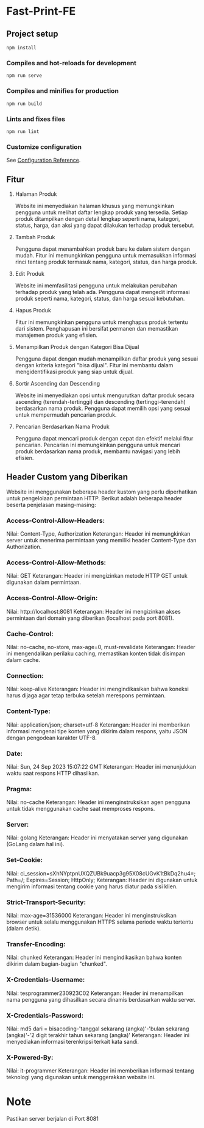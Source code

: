 # Fast-Print-FE

## Project setup

```
npm install
```

### Compiles and hot-reloads for development

```
npm run serve
```

### Compiles and minifies for production

```
npm run build
```

### Lints and fixes files

```
npm run lint
```

### Customize configuration

See [Configuration Reference](https://cli.vuejs.org/config/).

## Fitur

1. Halaman Produk

   Website ini menyediakan halaman khusus yang memungkinkan pengguna untuk melihat daftar lengkap produk yang tersedia. Setiap produk ditampilkan dengan detail lengkap seperti nama, kategori, status, harga, dan aksi yang dapat dilakukan terhadap produk tersebut.

2. Tambah Produk

   Pengguna dapat menambahkan produk baru ke dalam sistem dengan mudah. Fitur ini memungkinkan pengguna untuk memasukkan informasi rinci tentang produk termasuk nama, kategori, status, dan harga produk.

3. Edit Produk

   Website ini memfasilitasi pengguna untuk melakukan perubahan terhadap produk yang telah ada. Pengguna dapat mengedit informasi produk seperti nama, kategori, status, dan harga sesuai kebutuhan.

4. Hapus Produk

   Fitur ini memungkinkan pengguna untuk menghapus produk tertentu dari sistem. Penghapusan ini bersifat permanen dan memastikan manajemen produk yang efisien.

5. Menampilkan Produk dengan Kategori Bisa Dijual

   Pengguna dapat dengan mudah menampilkan daftar produk yang sesuai dengan kriteria kategori "bisa dijual". Fitur ini membantu dalam mengidentifikasi produk yang siap untuk dijual.

6. Sortir Ascending dan Descending

   Website ini menyediakan opsi untuk mengurutkan daftar produk secara ascending (terendah-tertinggi) dan descending (tertinggi-terendah) berdasarkan nama produk. Pengguna dapat memilih opsi yang sesuai untuk mempermudah pencarian produk.

7. Pencarian Berdasarkan Nama Produk

   Pengguna dapat mencari produk dengan cepat dan efektif melalui fitur pencarian. Pencarian ini memungkinkan pengguna untuk mencari produk berdasarkan nama produk, membantu navigasi yang lebih efisien.

## Header Custom yang Diberikan

Website ini menggunakan beberapa header kustom yang perlu diperhatikan untuk pengelolaan permintaan HTTP. Berikut adalah beberapa header beserta penjelasan masing-masing:

### Access-Control-Allow-Headers:

Nilai: Content-Type, Authorization
Keterangan: Header ini memungkinkan server untuk menerima permintaan yang memiliki header Content-Type dan Authorization.

### Access-Control-Allow-Methods:

Nilai: GET
Keterangan: Header ini mengizinkan metode HTTP GET untuk digunakan dalam permintaan.

### Access-Control-Allow-Origin:

Nilai: http://localhost:8081
Keterangan: Header ini mengizinkan akses permintaan dari domain yang diberikan (localhost pada port 8081).

### Cache-Control:

Nilai: no-cache, no-store, max-age=0, must-revalidate
Keterangan: Header ini mengendalikan perilaku caching, memastikan konten tidak disimpan dalam cache.

### Connection:

Nilai: keep-alive
Keterangan: Header ini mengindikasikan bahwa koneksi harus dijaga agar tetap terbuka setelah merespons permintaan.

### Content-Type:

Nilai: application/json; charset=utf-8
Keterangan: Header ini memberikan informasi mengenai tipe konten yang dikirim dalam respons, yaitu JSON dengan pengodean karakter UTF-8.

### Date:

Nilai: Sun, 24 Sep 2023 15:07:22 GMT
Keterangan: Header ini menunjukkan waktu saat respons HTTP dihasilkan.

### Pragma:

Nilai: no-cache
Keterangan: Header ini menginstruksikan agen pengguna untuk tidak menggunakan cache saat memproses respons.

### Server:

Nilai: golang
Keterangan: Header ini menyatakan server yang digunakan (GoLang dalam hal ini).

### Set-Cookie:

Nilai: ci_session=sXhNYptpnUXQZUBk9uacp3g95X08cUGvK1tBkDq2hu4=; Path=/; Expires=Session; HttpOnly;
Keterangan: Header ini digunakan untuk mengirim informasi tentang cookie yang harus diatur pada sisi klien.

### Strict-Transport-Security:

Nilai: max-age=31536000
Keterangan: Header ini menginstruksikan browser untuk selalu menggunakan HTTPS selama periode waktu tertentu (dalam detik).

### Transfer-Encoding:

Nilai: chunked
Keterangan: Header ini mengindikasikan bahwa konten dikirim dalam bagian-bagian "chunked".

### X-Credentials-Username:

Nilai: tesprogrammer230923C02
Keterangan: Header ini menampilkan nama pengguna yang dihasilkan secara dinamis berdasarkan waktu server.

### X-Credentials-Password:

Nilai: md5 dari = bisacoding-'tanggal sekarang (angka)'-'bulan sekarang (angka)'-'2 digit terakhir tahun sekarang (angka)'
Keterangan: Header ini menyediakan informasi terenkripsi terkait kata sandi.

### X-Powered-By:

Nilai: it-programmer
Keterangan: Header ini memberikan informasi tentang teknologi yang digunakan untuk menggerakkan website ini.

# Note

Pastikan server berjalan di Port 8081
